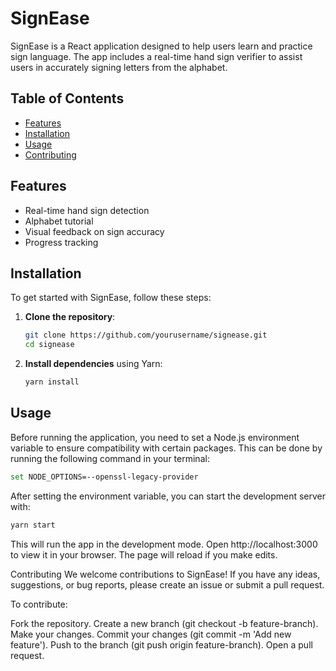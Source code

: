 # SignEase

SignEase is a React application designed to help users learn and practice sign language. The app includes a real-time hand sign verifier to assist users in accurately signing letters from the alphabet.

## Table of Contents

- [Features](#features)
- [Installation](#installation)
- [Usage](#usage)
- [Contributing](#contributing)

## Features

- Real-time hand sign detection
- Alphabet tutorial
- Visual feedback on sign accuracy
- Progress tracking


## Installation

To get started with SignEase, follow these steps:

1. **Clone the repository**:

    ```bash
    git clone https://github.com/yourusername/signease.git
    cd signease
    ```

2. **Install dependencies** using Yarn:

    ```bash
    yarn install
    ```

## Usage

Before running the application, you need to set a Node.js environment variable to ensure compatibility with certain packages. This can be done by running the following command in your terminal:

```bash
set NODE_OPTIONS=--openssl-legacy-provider
```

After setting the environment variable, you can start the development server with:

```bash
yarn start
```

This will run the app in the development mode. Open http://localhost:3000 to view it in your browser. The page will reload if you make edits.

Contributing
We welcome contributions to SignEase! If you have any ideas, suggestions, or bug reports, please create an issue or submit a pull request.

To contribute:

Fork the repository.
Create a new branch (git checkout -b feature-branch).
Make your changes.
Commit your changes (git commit -m 'Add new feature').
Push to the branch (git push origin feature-branch).
Open a pull request.
